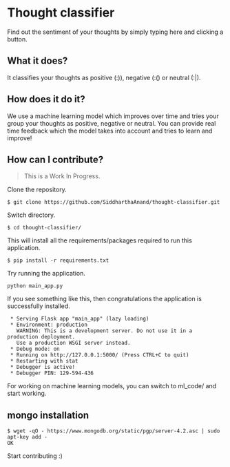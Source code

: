 # Thought classifier
Find out the sentiment of your thoughts by simply typing here and clicking
a button.

## What it does?
It classifies your thoughts as positive (:)), negative (:() or neutral (:|).

## How does it do it?
We use a machine learning model which improves over time and tries
your group your thoughts as positive,  negative or neutral. You
can provide real time feedback which the model takes into account
and tries to learn and improve!

## How can I contribute?
> This is a Work In Progress.

Clone the repository.
```
$ git clone https://github.com/SiddharthaAnand/thought-classifier.git
```
Switch directory.
```
$ cd thought-classifier/
```
This will install all the requirements/packages required to run this application.
```
$ pip install -r requirements.txt
```
Try running the application.
```
python main_app.py
```
If you see something like this, then congratulations the application is successfully
installed.
```
 * Serving Flask app "main_app" (lazy loading)
 * Environment: production
   WARNING: This is a development server. Do not use it in a production deployment.
   Use a production WSGI server instead.
 * Debug mode: on
 * Running on http://127.0.0.1:5000/ (Press CTRL+C to quit)
 * Restarting with stat
 * Debugger is active!
 * Debugger PIN: 129-594-436
```
For working on machine learning models, you can switch to ml_code/ and start working.

## mongo installation
```
$ wget -qO - https://www.mongodb.org/static/pgp/server-4.2.asc | sudo apt-key add -
OK
```

Start contributing :)